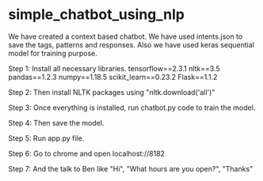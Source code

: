 # simple_chatbot_using_nlp

We have created a context based chatbot. We have used intents.json to save the tags, patterns and responses. 
Also we have used keras sequential model for training purpose.

Step 1: Install all necessary libraries.
        tensorflow==2.3.1
        nltk==3.5
        pandas==1.2.3
        numpy==1.18.5
        scikit_learn==0.23.2
        Flask==1.1.2

Step 2: Then install NLTK packages using "nltk.download('all')"

Step 3: Once everything is installed, run chatbot.py code to train the model.

Step 4: Then save the model.

Step 5: Run app.py file.

Step 6: Go to chrome and open localhost://8182

Step 7: And the talk to Ben like "Hi", "What hours are you open?", "Thanks"
